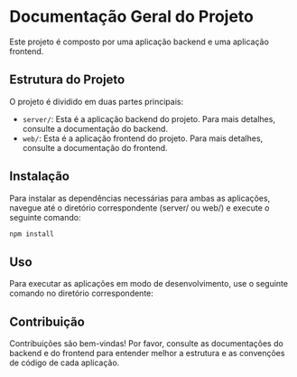 # Documentação Geral do Projeto

Este projeto é composto por uma aplicação backend e uma aplicação frontend.

## Estrutura do Projeto

O projeto é dividido em duas partes principais:

- `server/`: Esta é a aplicação backend do projeto. Para mais detalhes, consulte a documentação do backend.
- `web/`: Esta é a aplicação frontend do projeto. Para mais detalhes, consulte a documentação do frontend.

## Instalação

Para instalar as dependências necessárias para ambas as aplicações, navegue até o diretório correspondente (server/ ou web/) e execute o seguinte comando:

```sh
npm install
```

## Uso

Para executar as aplicações em modo de desenvolvimento, use o seguinte comando no diretório correspondente:

## Contribuição

Contribuições são bem-vindas! Por favor, consulte as documentações do backend e do frontend para entender melhor a estrutura e as convenções de código de cada aplicação.
